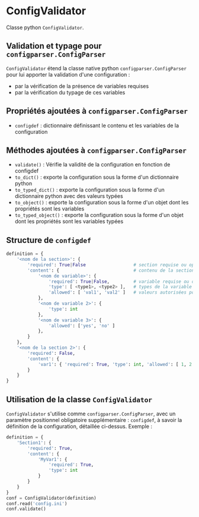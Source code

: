 # ConfigValidator
Classe python `ConfigValidator`.

## Validation et typage pour `configparser.ConfigParser`
`ConfigValidator` étend la classe native python `configparser.ConfigParser` pour lui apporter la validation d'une configuration :
- par la vérification de la présence de variables requises
- par la vérification du typage de ces variables

## Propriétés ajoutées à `configparser.ConfigParser`
- `configdef` : dictionnaire définissant le contenu et les variables de la configuration

## Méthodes ajoutées à `configparser.ConfigParser`
- `validate()` : Vérifie la validité de la configuration en fonction de configdef
- `to_dict()` : exporte la configuration sous la forme d'un dictionnaire python
- `to_typed_dict()` : exporte la configuration sous la forme d'un dictionnaire python avec des valeurs typées
- `to_object()` : exporte la configuration sous la forme d'un objet dont les propriétés sont les variables
- `to_typed_object()` : exporte la configuration sous la forme d'un objet dont les propriétés sont les variables typées

## Structure de `configdef`
```python
definition = {
    '<nom de la section>': {
        'required': True|False                  # section requise ou optionnelle,
        'content': {                            # contenu de la section
            '<nom de variable>': {
                'required': True|False,         # variable requise ou optionnelle
                'type': [ <type1>, <type2> ],   # types de la variable (liste ou type unique)
                'allowed': [ 'val1', 'val2' ]   # valeurs autorisées pour cette variable
            },
            '<nom de variable 2>': {
                'type': int
            },
            '<nom de variable 3>': {
                'allowed': ['yes', 'no' ]
            },
        }
    },
    '<nom de la section 2>': {
        'required': False,
        'content': {
            'var1': { 'required': True, 'type': int, 'allowed': [ 1, 2 ] }
        }
    }
}
```

## Utilisation de la classe `ConfigValidator`
`ConfigValidator` s'utilise comme `configparser.ConfigParser`, avec un paramètre positionnel obligatoire supplémentaire : `configdef`, à savoir la définition de la configuration, détaillée ci-dessus.
Exemple :
```python
definition = {
    'Section1': {
        'required': True,
        'content': {
            'MyVar1': {
                'required': True,
                'type': int
            }
        }
    }
}
conf = ConfigValidator(definition)
conf.read('config.ini')
conf.validate()
```
